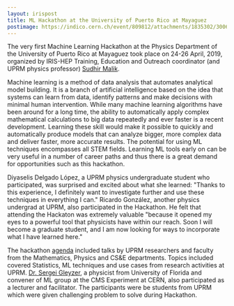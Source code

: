 ```yaml
---
layout: irispost
title: ML Hackathon at the University of Puerto Rico at Mayaguez
postimage: https://indico.cern.ch/event/809812/attachments/1835302/3006693/thumb_IMG_2745_1024.jpg
---
```


The very first Machine Learning Hackathon at the Physics Department
of the University of Puerto Rico at Mayaguez took place on 24-26
April, 2019, organized by IRIS-HEP Training, Education and Outreach
coordinator (and UPRM physics professor) [Sudhir Malik](http://charma.uprm.edu/~malik/). 

Machine learning is a method of data analysis that automates analytical
model building. It is a branch of artificial intelligence based on
the idea that systems can learn from data, identify patterns and
make decisions with minimal human intervention.  While many machine
learning algorithms have been around for a long time, the ability
to automatically apply complex mathematical calculations to big
data repeatedly and ever faster is a recent development. Learning
these skill would make it possible to quickly and automatically
produce models that can analyze bigger, more complex data and deliver
faster, more accurate results. The potential for using ML techniques 
encompasses all STEM fields. Learning ML tools early on can be
very useful in a number of career paths and thus there is a great demand
for opportunities such as this hackathon.

Diyaselis Delgado López, a UPRM physics undergraduate student who 
participated, was surprised and excited about what she learned: "Thanks to 
this experience, I definitely want to investigate further and use these 
techniques in everything I can." Ricardo González, another physics undergrad 
at UPRM, also participated in the Hackathon. He felt that attending the 
Hackaton was extremely valuable "because it opened my eyes to a powerful tool 
that physicists have within our reach. Soon I will become a graduate student, 
and I am now looking for ways to incorporate what I have learned here."

The hackathon [agenda](https://indico.cern.ch/event/809812/timetable/) 
included talks by UPRM researchers and faculty from the Mathematics, Physics
and CS&E departments. Topics included covered Statistics, ML
techniques and use cases from research activities at UPRM. [Dr. Sergei
Gleyzer](http://sergeigleyzer.com), a physicist from University of Florida and convener of ML group at 
the CMS Experiment at CERN, also participated as a lecturer and facilitator. 
The participants were be students from UPRM which were given challenging 
problem to solve during Hackathon.









